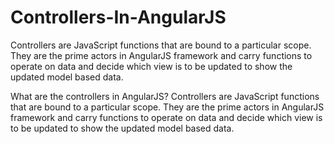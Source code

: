 # Controllers-In-AngularJS
Controllers are JavaScript functions that are bound to a particular scope.  They are the prime actors in AngularJS framework and carry functions to operate  on data and decide which view is to be updated to show the updated model based data.


What are the controllers in AngularJS?
Controllers are JavaScript functions that are bound to a particular scope. 
They are the prime actors in AngularJS framework and carry functions to operate 
on data and decide which view is to be updated to show the updated model based data.
